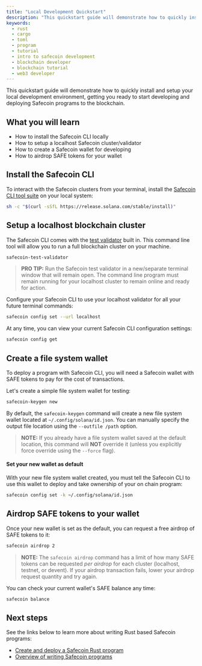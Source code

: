 ```yaml
---
title: "Local Development Quickstart"
description: "This quickstart guide will demonstrate how to quickly install and setup your local Safecoin development environment."
keywords:
  - rust
  - cargo
  - toml
  - program
  - tutorial
  - intro to safecoin development
  - blockchain developer
  - blockchain tutorial
  - web3 developer
---
```


This quickstart guide will demonstrate how to quickly install and setup your local development environment, getting you ready to start developing and deploying Safecoin programs to the blockchain.

## What you will learn

- How to install the Safecoin CLI locally
- How to setup a localhost Safecoin cluster/validator
- How to create a Safecoin wallet for developing
- How to airdrop SAFE tokens for your wallet

## Install the Safecoin CLI

To interact with the Safecoin clusters from your terminal, install the [Safecoin CLI tool suite](./../cli/install-solana-cli-tools) on your local system:

```bash
sh -c "$(curl -sSfL https://release.solana.com/stable/install)"
```

## Setup a localhost blockchain cluster

The Safecoin CLI comes with the [test validator](./../developing/test-validator.md) built in. This command line tool will allow you to run a full blockchain cluster on your machine.

```bash
safecoin-test-validator
```

> **PRO TIP:**
> Run the Safecoin test validator in a new/separate terminal window that will remain open. The command line program must remain running for your localhost cluster to remain online and ready for action.

Configure your Safecoin CLI to use your localhost validator for all your future terminal commands:

```bash
safecoin config set --url localhost
```

At any time, you can view your current Safecoin CLI configuration settings:

```bash
safecoin config get
```

## Create a file system wallet

To deploy a program with Safecoin CLI, you will need a Safecoin wallet with SAFE tokens to pay for the cost of transactions.

Let's create a simple file system wallet for testing:

```bash
safecoin-keygen new
```

By default, the `safecoin-keygen` command will create a new file system wallet located at `~/.config/solana/id.json`. You can manually specify the output file location using the `--outfile /path` option.

> **NOTE:**
> If you already have a file system wallet saved at the default location, this command will **NOT** override it (unless you explicitly force override using the `--force` flag).

#### Set your new wallet as default

With your new file system wallet created, you must tell the Safecoin CLI to use this wallet to deploy and take ownership of your on chain program:

```bash
safecoin config set -k ~/.config/solana/id.json
```

## Airdrop SAFE tokens to your wallet

Once your new wallet is set as the default, you can request a free airdrop of SAFE tokens to it:

```bash
safecoin airdrop 2
```

> **NOTE:**
> The `safecoin airdrop` command has a limit of how many SAFE tokens can be requested _per airdrop_ for each cluster (localhost, testnet, or devent). If your airdrop transaction fails, lower your airdrop request quantity and try again.

You can check your current wallet's SAFE balance any time:

```bash
safecoin balance
```

## Next steps

See the links below to learn more about writing Rust based Safecoin programs:

- [Create and deploy a Safecoin Rust program](./rust.md)
- [Overview of writing Safecoin programs](../developing/on-chain-programs/overview)
